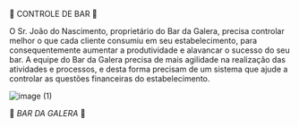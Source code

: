 🍻 CONTROLE DE BAR 🍻

O Sr. João do Nascimento, proprietário do Bar da Galera, precisa controlar melhor o que cada cliente consumiu em
seu estabelecimento, para consequentemente aumentar a produtividade e alavancar o sucesso do seu bar. A equipe
do Bar da Galera precisa de mais agilidade na realização das atividades e processos, e desta forma precisam de um
sistema que ajude a controlar as questões financeiras do estabelecimento.


![image (1)](https://user-images.githubusercontent.com/127152046/236309717-0ea6e6ef-cbb5-43d0-86bd-43dc8be648f5.png)


🍻 *BAR DA GALERA* 🍻

